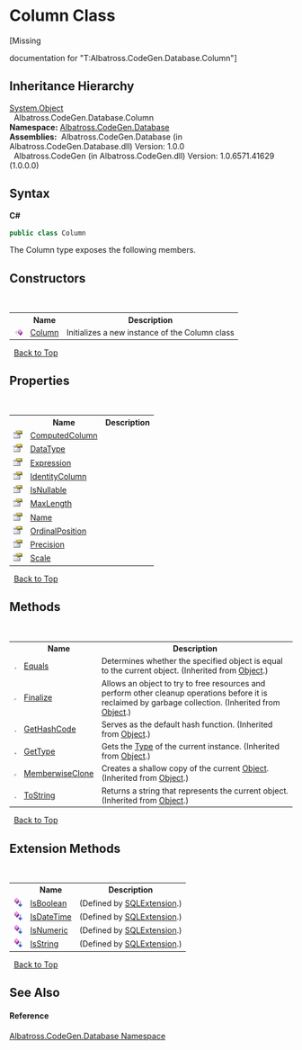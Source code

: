 # Column Class
 

\[Missing <summary> documentation for "T:Albatross.CodeGen.Database.Column"\]


## Inheritance Hierarchy
<a href="http://msdn2.microsoft.com/en-us/library/e5kfa45b" target="_blank">System.Object</a><br />&nbsp;&nbsp;Albatross.CodeGen.Database.Column<br />
**Namespace:**&nbsp;<a href="E11F5D98.md">Albatross.CodeGen.Database</a><br />**Assemblies:**&nbsp;&nbsp;Albatross.CodeGen.Database (in Albatross.CodeGen.Database.dll) Version: 1.0.0<br />&nbsp;&nbsp;Albatross.CodeGen (in Albatross.CodeGen.dll) Version: 1.0.6571.41629 (1.0.0.0)<br />

## Syntax

**C#**<br />
``` C#
public class Column
```

The Column type exposes the following members.


## Constructors
&nbsp;<table><tr><th></th><th>Name</th><th>Description</th></tr><tr><td>![Public method](media/pubmethod.gif "Public method")</td><td><a href="84C6B6FC.md">Column</a></td><td>
Initializes a new instance of the Column class</td></tr></table>&nbsp;
<a href="#column-class">Back to Top</a>

## Properties
&nbsp;<table><tr><th></th><th>Name</th><th>Description</th></tr><tr><td>![Public property](media/pubproperty.gif "Public property")</td><td><a href="14B1A597.md">ComputedColumn</a></td><td /></tr><tr><td>![Public property](media/pubproperty.gif "Public property")</td><td><a href="8F1E92EC.md">DataType</a></td><td /></tr><tr><td>![Public property](media/pubproperty.gif "Public property")</td><td><a href="EA6A8423.md">Expression</a></td><td /></tr><tr><td>![Public property](media/pubproperty.gif "Public property")</td><td><a href="E4CF831B.md">IdentityColumn</a></td><td /></tr><tr><td>![Public property](media/pubproperty.gif "Public property")</td><td><a href="2EBF6E9F.md">IsNullable</a></td><td /></tr><tr><td>![Public property](media/pubproperty.gif "Public property")</td><td><a href="338D96C.md">MaxLength</a></td><td /></tr><tr><td>![Public property](media/pubproperty.gif "Public property")</td><td><a href="4C2C975E.md">Name</a></td><td /></tr><tr><td>![Public property](media/pubproperty.gif "Public property")</td><td><a href="74A5B7BF.md">OrdinalPosition</a></td><td /></tr><tr><td>![Public property](media/pubproperty.gif "Public property")</td><td><a href="3FB7E58E.md">Precision</a></td><td /></tr><tr><td>![Public property](media/pubproperty.gif "Public property")</td><td><a href="F54804C.md">Scale</a></td><td /></tr></table>&nbsp;
<a href="#column-class">Back to Top</a>

## Methods
&nbsp;<table><tr><th></th><th>Name</th><th>Description</th></tr><tr><td>![Public method](media/pubmethod.gif "Public method")</td><td><a href="http://msdn2.microsoft.com/en-us/library/bsc2ak47" target="_blank">Equals</a></td><td>
Determines whether the specified object is equal to the current object.
 (Inherited from <a href="http://msdn2.microsoft.com/en-us/library/e5kfa45b" target="_blank">Object</a>.)</td></tr><tr><td>![Protected method](media/protmethod.gif "Protected method")</td><td><a href="http://msdn2.microsoft.com/en-us/library/4k87zsw7" target="_blank">Finalize</a></td><td>
Allows an object to try to free resources and perform other cleanup operations before it is reclaimed by garbage collection.
 (Inherited from <a href="http://msdn2.microsoft.com/en-us/library/e5kfa45b" target="_blank">Object</a>.)</td></tr><tr><td>![Public method](media/pubmethod.gif "Public method")</td><td><a href="http://msdn2.microsoft.com/en-us/library/zdee4b3y" target="_blank">GetHashCode</a></td><td>
Serves as the default hash function.
 (Inherited from <a href="http://msdn2.microsoft.com/en-us/library/e5kfa45b" target="_blank">Object</a>.)</td></tr><tr><td>![Public method](media/pubmethod.gif "Public method")</td><td><a href="http://msdn2.microsoft.com/en-us/library/dfwy45w9" target="_blank">GetType</a></td><td>
Gets the <a href="http://msdn2.microsoft.com/en-us/library/42892f65" target="_blank">Type</a> of the current instance.
 (Inherited from <a href="http://msdn2.microsoft.com/en-us/library/e5kfa45b" target="_blank">Object</a>.)</td></tr><tr><td>![Protected method](media/protmethod.gif "Protected method")</td><td><a href="http://msdn2.microsoft.com/en-us/library/57ctke0a" target="_blank">MemberwiseClone</a></td><td>
Creates a shallow copy of the current <a href="http://msdn2.microsoft.com/en-us/library/e5kfa45b" target="_blank">Object</a>.
 (Inherited from <a href="http://msdn2.microsoft.com/en-us/library/e5kfa45b" target="_blank">Object</a>.)</td></tr><tr><td>![Public method](media/pubmethod.gif "Public method")</td><td><a href="http://msdn2.microsoft.com/en-us/library/7bxwbwt2" target="_blank">ToString</a></td><td>
Returns a string that represents the current object.
 (Inherited from <a href="http://msdn2.microsoft.com/en-us/library/e5kfa45b" target="_blank">Object</a>.)</td></tr></table>&nbsp;
<a href="#column-class">Back to Top</a>

## Extension Methods
&nbsp;<table><tr><th></th><th>Name</th><th>Description</th></tr><tr><td>![Public Extension Method](media/pubextension.gif "Public Extension Method")</td><td><a href="B03E2CF4.md">IsBoolean</a></td><td> (Defined by <a href="D4C0DEE8.md">SQLExtension</a>.)</td></tr><tr><td>![Public Extension Method](media/pubextension.gif "Public Extension Method")</td><td><a href="C2A6D52.md">IsDateTime</a></td><td> (Defined by <a href="D4C0DEE8.md">SQLExtension</a>.)</td></tr><tr><td>![Public Extension Method](media/pubextension.gif "Public Extension Method")</td><td><a href="5F2B4939.md">IsNumeric</a></td><td> (Defined by <a href="D4C0DEE8.md">SQLExtension</a>.)</td></tr><tr><td>![Public Extension Method](media/pubextension.gif "Public Extension Method")</td><td><a href="93F876F4.md">IsString</a></td><td> (Defined by <a href="D4C0DEE8.md">SQLExtension</a>.)</td></tr></table>&nbsp;
<a href="#column-class">Back to Top</a>

## See Also


#### Reference
<a href="E11F5D98.md">Albatross.CodeGen.Database Namespace</a><br />